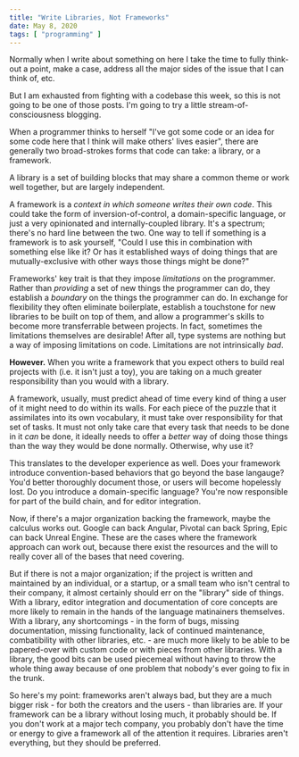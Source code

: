 ```yaml
---
title: "Write Libraries, Not Frameworks"
date: May 8, 2020
tags: [ "programming" ]
---
```


Normally when I write about something on here I take the time to fully think-out 
a point, make a case, address all the major sides of the issue that I can think 
of, etc.

But I am exhausted from fighting with a codebase this week, so this is not going 
to be one of those posts. I'm going to try a little stream-of-consciousness 
blogging.

When a programmer thinks to herself "I've got some code or an idea for some 
code here that I think will make others' lives easier", there are generally two 
broad-strokes forms that code can take: a library, or a framework.

A library is a set of building blocks that may share a common theme or work
well together, but are largely independent.

A framework is a *context in which someone writes their own code*. This could
take the form of inversion-of-control, a domain-specific language, or just a 
very opinionated and internally-coupled library. It's a spectrum; there's no 
hard line between the two. One way to tell if something is a framework is to 
ask yourself, "Could I use this in combination with something else like it? Or
has it established ways of doing things that are mutually-exclusive with other
ways those things might be done?"

Frameworks' key trait is that they impose *limitations* on the programmer. 
Rather than *providing* a set of new things the programmer can do, they 
establish a *boundary* on the things the programmer can do. In exchange for 
flexibility they often eliminate boilerplate, establish a touchstone for new 
libraries to be built on top of them, and allow a programmer's skills to become 
more transferrable between projects. In fact, sometimes the limitations 
themselves are desirable! After all, type systems are nothing but a way of 
imposing limitations on code. Limitations are not intrinsically *bad*.

**However.** When you write a framework that you expect others to build real 
projects with (i.e. it isn't just a toy), you are taking on a much greater 
responsibility than you would with a library.

A framework, usually, must predict ahead of time every kind of thing a user of 
it might need to do within its walls. For each piece of the puzzle that it 
assimilates into its own vocabulary, it must take over responsibility for that 
set of tasks. It must not only take care that every task that needs to be done 
in it *can* be done, it ideally needs to offer a *better* way of doing those 
things than the way they would be done normally. Otherwise, why use it?

This translates to the developer experience as well. Does your framework 
introduce convention-based behaviors that go beyond the base langauge? You'd 
better thoroughly document those, or users will become hopelessly lost. Do you 
introduce a domain-specific language? You're now responsible for part of the 
build chain, and for editor integration.

Now, if there's a major organization backing the framework, maybe the calculus
works out. Google can back Angular, Pivotal can back Spring, Epic can back 
Unreal Engine. These are the cases where the framework approach can work out,
because there exist the resources and the will to really cover all of the bases 
that need covering.

But if there is not a major organization; if the project is written and 
maintained by an individual, or a startup, or a small team who isn't central to 
their company, it almost certainly should err on the "library" side
of things. With a library, editor integration and documentation of core concepts 
are more likely to remain in the hands of the language matinainers themselves. 
With a library, any shortcomings - in the form of bugs, missing documentation, 
missing functionality, lack of continued maintenance, combatibility with other
libraries, etc. - are much more likely to be able to be papered-over with custom
code or with pieces from other libraries. With a library, the good bits can be 
used piecemeal without having to throw the whole thing away because of one 
problem that nobody's ever going to fix in the trunk.

So here's my point: frameworks aren't always bad, but they are a much bigger 
risk - for both the creators and the users - than libraries are. If your 
framework can be a library without losing much, it probably should be. If you
don't work at a major tech company, you probably don't have the time or energy
to give a framework all of the attention it requires. Libraries aren't 
everything, but they should be preferred.
